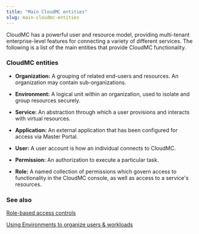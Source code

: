 ```yaml
---
title: "Main CloudMC entities"
slug: main-cloudmc-entities
---
```



CloudMC has a powerful user and resource model, providing multi-tenant enterprise-level features for connecting a variety of different services.  The following is a list of the main entities that provide CloudMC functionality.

### CloudMC entities

- **Organization:** A grouping of related end-users and resources.  An organization may contain sub-organizations.

- **Environment:** A logical unit within an organization, used to isolate and group resources securely.

- **Service:** An abstraction through which a user provisions and interacts with virtual resources.

- **Application:** An external application that has been configured for access via Master Portal.

- **User:** A user account is how an individual connects to CloudMC.

- **Permission:** An authorization to execute a particular task.

- **Role:** A named collection of permissions which govern access to functionality in the CloudMC console, as well as access to a service's resources.

### See also

[Role-based access controls](../administration/rbac.md)

[Using Environments to organize users & workloads](environments-to-organize-workloads-and-users.md)
